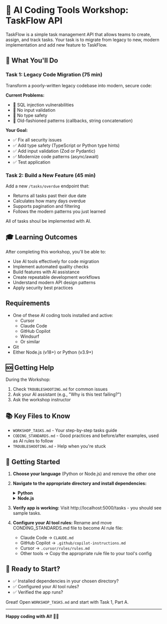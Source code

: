 # 🚀 AI Coding Tools Workshop: TaskFlow API

TaskFlow is a simple task management API that allows teams to create, assign, and track tasks. Your task is to migrate from legacy to new, modern implementation and add new feature to TaskFlow.

## 🎯 What You'll Do

### Task 1: Legacy Code Migration (75 min)

Transform a poorly-written legacy codebase into modern, secure code:

**Current Problems:**

- 🔴 SQL injection vulnerabilities
- 🔴 No input validation
- 🔴 No type safety
- 🔴 Old-fashioned patterns (callbacks, string concatenation)

**Your Goal:**

- ✅ Fix all security issues
- ✅ Add type safety (TypeScript or Python type hints)
- ✅ Add input validation (Zod or Pydantic)
- ✅ Modernize code patterns (async/await)
- ✅ Test application

### Task 2: Build a New Feature (45 min)

Add a new `/tasks/overdue` endpoint that:

- Returns all tasks past their due date
- Calculates how many days overdue
- Supports pagination and filtering
- Follows the modern patterns you just learned

All of tasks shoul be implemented with AI.

## 🎓 Learning Outcomes

After completing this workshop, you'll be able to:

- Use AI tools effectively for code migration
- Implement automated quality checks
- Build features with AI assistance
- Create repeatable development workflows
- Understand modern API design patterns
- Apply security best practices

## Requirements

- One of these AI coding tools installed and active:
  - Cursor
  - Claude Code
  - GitHub Copilot
  - Windsurf
  - Or similar
- Git
- Either Node.js (v18+) or Python (v3.9+)

## 🆘 Getting Help

During the Workshop:

1. Check `TROUBLESHOOTING.md` for common issues
2. Ask your AI assistant (e.g., "Why is this test failing?")
3. Ask the workshop instructor

## 📚 Key Files to Know

- `WORKSHOP_TASKS.md` - Your step-by-step tasks guide
- `CODING_STANDARDS.md` - Good practices and before/after examples, used as AI rules to follow
- `TROUBLESHOOTING.md` - Help when you're stuck

## 🚀 Getting Started

1. **Choose your language** (Python or Node.js) and remove the other one
2. **Navigate to the appropriate directory and install dependencies:**

   <details>
   <summary><strong>Python</strong></summary>

   ```
   cd python
   python -m venv venv
   .\venv\Scripts\activate (Windows) OR source venv/bin/activate (Linux)
   pip install -r requirements.txt
   python src/app.py
   ```

   </details>

   <details>
   <summary><strong>Node.js</strong></summary>

   ```
   cd nodejs
   npm install
   npm start
   ```

   </details>

3. **Verify app is working:** Visit http://localhost:5000/tasks - you should see sample tasks.

4. **Configure your AI tool rules:** Rename and move CONDING_STANDARDS.md file to become AI rule file:

   - Claude Code → `CLAUDE.md`
   - GitHub Copilot → `.github/copilot-instructions.md`
   - Cursor → `.cursor/rules/rules.md`
   - Other tools → Copy the appropriate rule file to your tool's config

## 🚦 Ready to Start?

- ✅ Installed dependencies in your chosen directory?
- ✅ Configured your AI tool rules?
- ✅ Verified the app runs?

Great! Open `WORKSHOP_TASKS.md` and start with Task 1, Part A.

---

**Happy coding with AI! 🤖✨**
